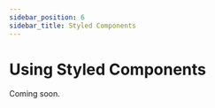 ```yaml
---
sidebar_position: 6
sidebar_title: Styled Components
---
```


# Using Styled Components

Coming soon.
